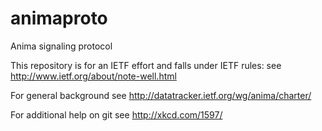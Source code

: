 # animaproto
Anima signaling protocol

This repository is for an IETF effort and falls under IETF rules: see http://www.ietf.org/about/note-well.html

For general background see http://datatracker.ietf.org/wg/anima/charter/

For additional help on git see http://xkcd.com/1597/
